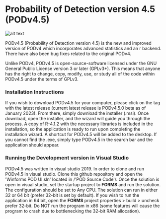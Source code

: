 # Probability of Detection version 4.5 (PODv4.5)                                                        
![alt text](https://github.com/gohmann174442049/POD4.5/blob/PODv4.5.0BackupBranch/POD4.5DependencyLicenses/POD%20icons.ico?raw=true)

  PODv4.5 (Probability of Detection version 4.5) is the new and improved version of PODv4 which incorporates advanced statistics and an r backend. There have also been bug fixes related to the original PODv4.

  Unlike PODv4, PODv4.5 is open-source-software licensed under the GNU General Public License version 3 or later (GPLv3+). This means that anyone has the right to change, copy, modify, use, or study all of the code within PODv4.5 under the terms of GPLv3. 

### Installation Instructions

  If you wish to download PODv4.5 for your computer, please click on the tag with the latest release (current latest release is PODv4.5.0 beta as of January 2023). From there, simply download the installer (.msi). Once download, open the installer, and the wizard will guide you through the process. A copy of R-4.1.2 with the necessary libraries is included in the installation, so the application is ready to run upon completing the installation wizard. A shortcut for PODv4.5 will be added to the desktop. If you cannot find the .exe, simply type PODv4.5 in the search bar and the application should appear. 
  
### Running the Development version in Visual Studio

  PODv4.5 was written in visual studio 2019. In order to clone and run PODv4.5 in visual studio. Clone this github repository and open the 'Winforms POD UI.sln' located in /'POD Source Code'/. Once the solution is open in visual studio, set the startup project to **FORMS** and run the solution. The configuration should be set to Any CPU. The solution can run in either 32 or 64 bit (prefer 32-bit is set by default). If you wish to run the application in 64 bit, open the **FORMS** project properties > build > uncheck prefer 32-bit. Do NOT run the program in x86 (some features will cause the program to crash due to bottlenecking the 32-bit RAM allocation).
